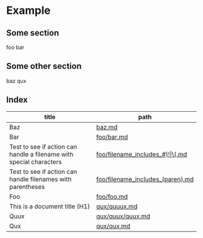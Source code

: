 # Example

## Some section

foo bar

## Some other section

baz qux

<!-- BEGIN generated by takagiy/index-markdown-pages -->
## Index

|title|path|
|----|----|
|Baz|[baz.md](baz.md)|
|Bar|[foo/bar.md](foo/bar.md)|
|Test to see if action can handle a filename with special characters|[foo/filename\_includes\_\#\)\!\|\\\(.md](foo/filename%5fincludes%5f%23%29%21%7c%5c%28.md)|
|Test to see if action can handle filenames with parentheses|[foo/filename\_includes\_\(paren\).md](foo/filename%5fincludes%5f%28paren%29.md)|
|Foo|[foo/foo.md](foo/foo.md)|
|This is a document title \(H1\)|[qux/quuux.md](qux/quuux.md)|
|Quux|[qux/quux/quux.md](qux/quux/quux.md)|
|Qux|[qux/qux.md](qux/qux.md)|
<!-- END generated by takagiy/index-markdown-pages -->
